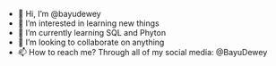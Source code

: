 - 👋 Hi, I’m @bayudewey
- 👀 I’m interested in learning new things
- 🌱 I’m currently learning SQL and Phyton
- 💞️ I’m looking to collaborate on anything
- 📫 How to reach me? Through all of my social media: @BayuDewey

<!---
bayudewey/bayudewey is a ✨ special ✨ repository because its `README.md` (this file) appears on your GitHub profile.
You can click the Preview link to take a look at your changes.
--->
